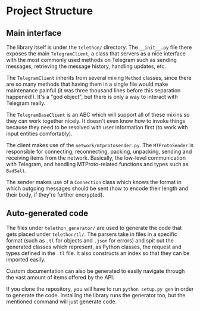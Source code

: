 # Project Structure

## Main interface

The library itself is under the ``telethon/`` directory. The
``__init__.py`` file there exposes the main ``TelegramClient``, a class
that servers as a nice interface with the most commonly used methods on
Telegram such as sending messages, retrieving the message history,
handling updates, etc.

The ``TelegramClient`` inherits from several mixing ``Method`` classes,
since there are so many methods that having them in a single file would
make maintenance painful (it was three thousand lines before this separation
happened!). It's a "god object", but there is only a way to interact with
Telegram really.

The ``TelegramBaseClient`` is an ABC which will support all of these mixins
so they can work together nicely. It doesn't even know how to invoke things
because they need to be resolved with user information first (to work with
input entities comfortably).

The client makes use of the ``network/mtprotosender.py``. The
``MTProtoSender`` is responsible for connecting, reconnecting,
packing, unpacking, sending and receiving items from the network.
Basically, the low-level communication with Telegram, and handling
MTProto-related functions and types such as ``BadSalt``.

The sender makes use of a ``Connection`` class which knows the format in
which outgoing messages should be sent (how to encode their length and
their body, if they're further encrypted).

## Auto-generated code

The files under ``telethon_generator/`` are used to generate the code
that gets placed under ``telethon/tl/``. The parsers take in files in
a specific format (such as ``.tl`` for objects and ``.json`` for errors)
and spit out the generated classes which represent, as Python classes,
the request and types defined in the ``.tl`` file. It also constructs
an index so that they can be imported easily.

Custom documentation can also be generated to easily navigate through
the vast amount of items offered by the API.

If you clone the repository, you will have to run ``python setup.py gen``
in order to generate the code. Installing the library runs the generator
too, but the mentioned command will just generate code.

